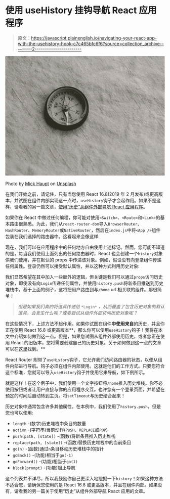 # 使用 useHistory 挂钩导航 React 应用程序

> 原文：<https://javascript.plainenglish.io/navigating-your-react-app-with-the-usehistory-hook-c7c465bfc6f6?source=collection_archive---------2----------------------->

![](img/08436d3fbb347d7030e754f262393cb7.png)

Photo by [Mick Haupt](https://unsplash.com/@rocinante_11?utm_source=unsplash&utm_medium=referral&utm_content=creditCopyText) on [Unsplash](https://unsplash.com/s/photos/navigation?utm_source=unsplash&utm_medium=referral&utm_content=creditCopyText)

在我们开始之前，请记住，只有当您使用 React 16.8(2019 年 2 月发布)或更高版本，并试图在组件内部实现这一点时，`useHistory`钩子才会起作用。如果不是这样，请看我的另一篇文章，[使用“历史”从组件外部导航 React 应用程序](https://medium.com/@bcantello/using-history-to-navigate-your-react-app-from-outside-a-component-40ea74ba4402)。

如果你在 React 中做过任何编程，你可能对使用`<Switch>`、`<Route>`和`<Link>`的基本路由很熟悉。为此，我们从`react-router-dom`导入`BrowserRouter`、`HashRouter`、`MemoryRouter`或`NativeRouter`，然后在`index.js`中将`<App />`组件包装在我们选择的路由器中。这看起来会像这样:

现在，我们可以在应用程序中的任何地方自由使用上述标记。然而，您可能不知道的是，每当我们使用上面列出的任何路由器时，React 也会创建一个`history`对象供我们使用，并在默认的 props 中传递该对象。例如，假设没有向登录组件传递任何属性。登录仍然可以接受默认属性，并以这种方式利用历史对象:

我们显然希望在其中加入一些额外的逻辑，但关键是我们可以通过`props`访问历史对象，即使没有向`Login`传递任何属性，并使用`history.push`将新条目推送到历史堆栈中。基于上面的例子，这将把用户路由到与`/home` url 相关联的组件。那很简单！

> *但是如果我们真的将道具传递给* `*Login*` *，从而覆盖了包含历史对象的默认道具，会发生什么呢？或者尝试从组件外部访问历史对象呢？*

在这些情况下，上述方法不起作用。如果你试图在组件**中使用来自**的历史，并且你正在使用 React 16.8 或更高版本**，那么你可以使用`useHistory`钩子！我将在本文中介绍如何做到这一点。但是，如果您试图从组件外部使用历史，或者您正在使用 React 的旧版本，您将需要创建自己的历史对象。关于如何做到这一点的文章可以在[这里](https://medium.com/@bcantello/using-history-to-navigate-your-react-app-from-outside-a-component-40ea74ba4402)找到。**

React Router 附带了`useHistory`钩子，它允许我们访问路由器的状态，以便从组件内部进行导航。钩子必须在组件内部使用。这就是他们的工作方式。只要您符合这个标准，您就可以导入`useHistory`钩子并使用它来导航，如下例所示。

就是这样！在这个例子中，我们使用一个文字按钮将`/home`推入历史堆栈。你不必使用按钮或者让用户直接与你的应用程序交互。也许您有一个登录页面，并希望在预定的时间后自动转到主页。将`setTimeout`与历史结合起来！

历史对象中通常包含许多其他属性。在本例中，我们使用了`history.push`，但是您也可以使用:

*   `length` -(数字)历史堆栈中条目的数量
*   `action` -(字符串)当前动作(`PUSH`、`REPLACE`或`POP`)
*   `push(path, [state])` -(函数)将新条目推入历史堆栈
*   `replace(path, [state])` -(函数)替换历史堆栈中的当前条目
*   `go(n)` -(函数)通过`n`条目移动历史堆栈中的指针
*   `goBack()` -(功能)相当于`go(-1)`
*   `goForward()` -(功能)相当于`go(1)`
*   `block(prompt)` -(功能)阻止导航

这个列表并不详尽，所以我鼓励你自己更深入地挖掘一下`history`！如果这种方法不适合您，请确保您使用的是 React 16.8 或更高版本，并且在组件内部。如果没有，请看我的另一篇关于使用“历史”从组件外部导航 React 应用的文章。